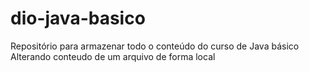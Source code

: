# dio-java-basico
Repositório para armazenar todo o conteúdo do curso de Java básico
Alterando conteudo de um arquivo de forma local